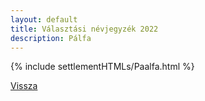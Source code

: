 ```yaml
---
layout: default
title: Választási névjegyzék 2022
description: Pálfa
---
```


{% include settlementHTMLs/Paalfa.html %}

[Vissza](./)